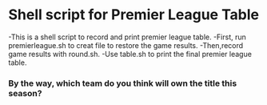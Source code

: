 # Shell script for Premier League Table
-This is a shell script to record and print premier league table.
-First, run premierleague.sh to creat file to restore the game results.
-Then,record game results with round.sh.
-Use table.sh to print the final premier league table.
### By the way, which team do you think will own the title this season?

